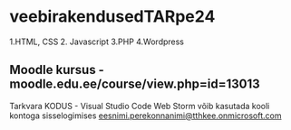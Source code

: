 # veebirakendusedTARpe24
1.HTML, CSS
2. Javascript
3.PHP
4.Wordpress


  ## Moodle kursus - moodle.edu.ee/course/view.php=id=13013

  Tarkvara KODUS - Visual Studio Code
  Web Storm võib kasutada kooli kontoga sisselogimises eesnimi.perekonnanimi@tthkee.onmicrosoft.com
  
